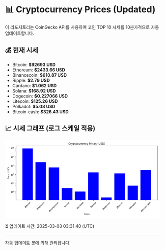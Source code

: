 
# 📊 Cryptocurrency Prices (Updated)

이 리포지토리는 CoinGecko API를 사용하여 코인 TOP 10 시세를 10분가격으로 자동 업데이트합니다.

## 💰 현재 시세
- Bitcoin: **$92693 USD**
- Ethereum: **$2433.66 USD**
- Binancecoin: **$610.87 USD**
- Ripple: **$2.79 USD**
- Cardano: **$1.062 USD**
- Solana: **$168.92 USD**
- Dogecoin: **$0.227066 USD**
- Litecoin: **$125.26 USD**
- Polkadot: **$5.08 USD**
- Bitcoin-cash: **$326.43 USD**

## 📈 시세 그래프 (로그 스케일 적용)
![Crypto Prices](crypto_prices.png)

⏳ 업데이트 시간: 2025-03-03 03:31:40 (UTC)

---
자동 업데이트 봇에 의해 관리됩니다.
